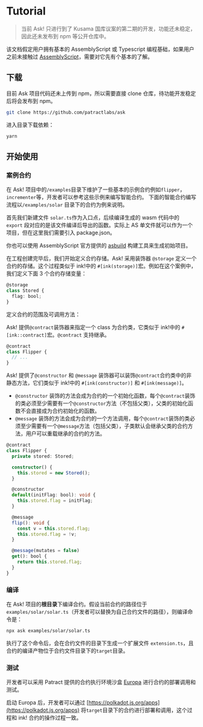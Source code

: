 # Tutorial

> 当前 Ask! 只进行到了 Kusama 国库议案的第二期的开发，功能还未稳定，因此还未发布到 npm 等公开仓库中。

该文档假定用户拥有基本的 AssemblyScript 或 Typescript 编程基础，如果用户之前未接触过 [AssemblyScript](https://www.assemblyscript.org/)，需要对它先有个基本的了解。

## 下载

目前 Ask 项目代码还未上传到 npm，所以需要直接 clone 仓库，待功能开发稳定后将会发布到 npm。

```bash
git clone https://github.com/patractlabs/ask
```

进入目录下载依赖：

```bash
yarn
```

## 开始使用

### 案例合约

在 Ask! 项目中的`/examples`目录下维护了一些基本的示例合约例如`flipper`，`incrementer`等，开发者可以参考这些示例来编写智能合约。
下面的智能合约编写流程以`/examples/solar` 目录下的合约为例来说明。

首先我们新建文件 `solar.ts`作为入口点，后续编译生成的 wasm 代码中的 `export` 段对应的是该文件编译后导出的函数。实际上 AS 单文件就可以作为一个项目，但在这里我们需要引入 package.json。

<!-- TODO：需要编写包发布后的项目流程 -->
<!-- 就像JS/TS项目那样， -->

你也可以使用 AssemblyScript 官方提供的 [asbuild](https://github.com/AssemblyScript/asbuild/) 构建工具来生成初始项目。

在工程创建完毕后，我们开始定义合约存储。Ask! 采用装饰器 `@storage` 定义一个合约的存储。这个过程类似于 ink!中的 `#[ink(storage)]`宏。例如在这个案例中，我们定义下面 3 个合约存储变量：

```ts
@storage
class Stored {
  flag: bool;
}
```

定义合约的范围及可调用方法：

Ask! 提供`@contract`装饰器来指定一个 class 为合约类，它类似于 ink!中的 `#[ink::contract]`宏。`@contract` 支持继承。

```ts
@contract
class Flipper {
  // ...
}
```

Ask! 提供了`@constructor` 和 `@message` 装饰器可以装饰`@contract`合约类中的非静态方法，它们类似于 ink!中的 `#[ink(constructor)]` 和 `#[ink(message)]`。

- `@constructor` 装饰的方法会成为合约的一个初始化函数，每个`@contract`装饰的类必须至少需要有一个`@constructor`方法（不包括父类），父类的初始化函数不会直接成为合约初始化的函数。
- `@message` 装饰的方法会成为合约的一个方法调用，每个`@contract`装饰的类必须至少需要有一个`@message`方法（包括父类），子类默认会继承父类的合约方法，用户可以重载继承的合约的方法。

```ts
@contract
class Flipper {
  private stored: Stored;

  constructor() {
    this.stored = new Stored();
  }

  @constructor
  default(initFlag: bool): void {
    this.stored.flag = initFlag;
  }

  @message
  flip(): void {
    const v = this.stored.flag;
    this.stored.flag = !v;
  }

  @message(mutates = false)
  get(): bool {
    return this.stored.flag;
  }
}
```

### 编译

在 Ask! 项目的**根目录**下编译合约。假设当前合约的路径位于`examples/solar/solar.ts`（开发者可以替换为自己合约文件的路径），则编译命令是：

```bash
npx ask examples/solar/solar.ts
```

执行了这个命令后，会在合约文件的目录下生成一个扩展文件 `extension.ts`，且合约的编译产物位于合约文件目录下的`target`目录。

### 测试

开发者可以采用 Patract 提供的合约执行环境沙盒 [Europa](../europa/introduction.md) 进行合约的部署调用和测试。

启动 Europa 后，开发者可以通过 [https://polkadot.js.org/apps](https://polkadot.js.org/apps) 将`target`目录下的合约进行部署和调用，这个过程和 ink! 合约的操作过程一致。
